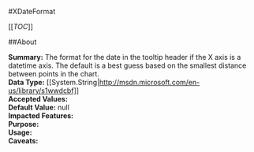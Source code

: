 #XDateFormat

[[_TOC_]]

##About

**Summary:**  The format for the date in the tooltip header if the X axis is a datetime axis. The default is a best guess based on the smallest distance between points in the chart.   
**Data Type:** [[System.String|http://msdn.microsoft.com/en-us/library/s1wwdcbf]]  
**Accepted Values:**   
**Default Value:** null  
**Impacted Features:**   
**Purpose:**   
**Usage:**   
**Caveats:**   

